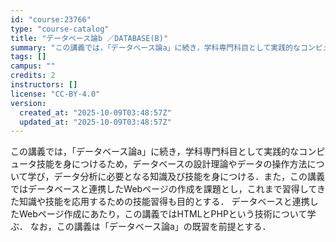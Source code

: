 ```yaml
---
id: "course:23766"
type: "course-catalog"
title: "データベース論b ／DATABASE(B)"
summary: "この講義では，「データベース論a」に続き，学科専門科目として実践的なコンピュータ技能を身につけるため，データベースの設計理論やデータの操作方法について学び，データ分析に必要となる知識及び技能を身につける．また，この講義ではデータベースと連携…"
tags: []
campus: ""
credits: 2
instructors: []
license: "CC-BY-4.0"
version:
  created_at: "2025-10-09T03:48:57Z"
  updated_at: "2025-10-09T03:48:57Z"
---
```

この講義では，「データベース論a」に続き，学科専門科目として実践的なコンピュータ技能を身につけるため，データベースの設計理論やデータの操作方法について学び，データ分析に必要となる知識及び技能を身につける．また，この講義ではデータベースと連携したWebページの作成を課題とし，これまで習得してきた知識や技能を応用するための技能習得も目的とする． データベースと連携したWebページ作成にあたり，この講義ではHTMLとPHPという技術について学ぶ． なお，この講義は「データベース論a」の既習を前提とする．
